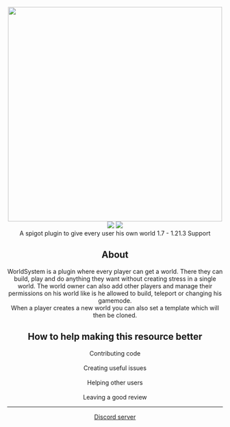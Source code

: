 <div align="center">

<img src="https://raw.githubusercontent.com/Argantiu/WorldSystem-dev/master/.github/Worldsystemlogo_renewed.png" width="500"></br>
<img src="https://img.shields.io/github/downloads/Argantiu/WorldSystem-dev/total?color=green&label=All%20Downloads&style=plastic" />
<img src="https://img.shields.io/github/downloads/Argantiu/WorldSystem-dev/v2.4.37-dev/total?style=plastic&label=v2.4.37%20(latest)" /></br>
  <a>A spigot plugin to give every user his own world</a>
  <a>1.7 - 1.21.3 Support</a>
<h2>About</h2>
  <a>WorldSystem is a plugin where every player can get a world.</a>
  <a>There they can build, play and do anything they want without creating stress in a single world. The world owner can also add other players and manage their permissions on his world like is he allowed to build, teleport or changing his gamemode.</a></br>
  <a>When a player creates a new world you can also set a template which will then be cloned.</a>

<h2>How to help making this resource better</h2>
  <a>Contributing code</a></br></br>
  <a>Creating useful issues</a></br></br>
  <a>Helping other users</a></br></br>
  <a>Leaving a good review</a>
  
***
  <a href="https://discord.gg/WYz7Qck">Discord server</a></br></br>
